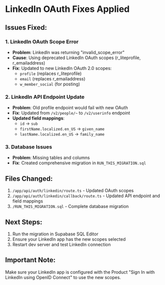 # LinkedIn OAuth Fixes Applied

## Issues Fixed:

### 1. LinkedIn OAuth Scope Error
- **Problem**: LinkedIn was returning "invalid_scope_error" 
- **Cause**: Using deprecated LinkedIn OAuth scopes (r_liteprofile, r_emailaddress)
- **Fix**: Updated to new LinkedIn OAuth 2.0 scopes:
  - `profile` (replaces r_liteprofile)
  - `email` (replaces r_emailaddress)
  - `w_member_social` (for posting)

### 2. LinkedIn API Endpoint Update
- **Problem**: Old profile endpoint would fail with new OAuth
- **Fix**: Updated from `/v2/people/~` to `/v2/userinfo` endpoint
- **Updated field mappings**:
  - `id` → `sub`
  - `firstName.localized.en_US` → `given_name`
  - `lastName.localized.en_US` → `family_name`

### 3. Database Issues
- **Problem**: Missing tables and columns
- **Fix**: Created comprehensive migration in `RUN_THIS_MIGRATION.sql`

## Files Changed:
1. `/app/api/auth/linkedin/route.ts` - Updated OAuth scopes
2. `/app/api/auth/linkedin/callback/route.ts` - Updated API endpoint and field mappings
3. `/RUN_THIS_MIGRATION.sql` - Complete database migration

## Next Steps:
1. Run the migration in Supabase SQL Editor
2. Ensure your LinkedIn app has the new scopes selected
3. Restart dev server and test LinkedIn connection

## Important Note:
Make sure your LinkedIn app is configured with the Product "Sign In with LinkedIn using OpenID Connect" to use the new scopes.